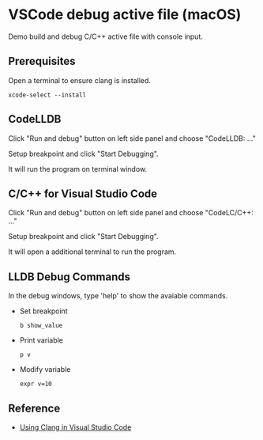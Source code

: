 # VSCode debug active file (macOS)

Demo build and debug C/C++ active file with console input.

## Prerequisites

Open a terminal to ensure clang is installed.  

```
xcode-select --install
```

## CodeLLDB

Click "Run and debug" button on left side panel and choose "CodeLLDB: ..."  

Setup breakpoint and click "Start Debugging".  

It will run the program on terminal window.

## C/C++ for Visual Studio Code

Click "Run and debug" button on left side panel and choose "CodeLC/C++: ..."  

Setup breakpoint and click "Start Debugging".  

It will open a additional terminal to run the program.

## LLDB Debug Commands

In the debug windows, type 'help' to show the avaiable commands.  

* Set breakpoint

    ```
    b show_value
    ```

* Print variable

    ```
    p v
    ```

* Modify variable

    ```
    expr v=10
    ```

## Reference

* [Using Clang in Visual Studio Code](https://code.visualstudio.com/docs/cpp/config-clang-mac)
